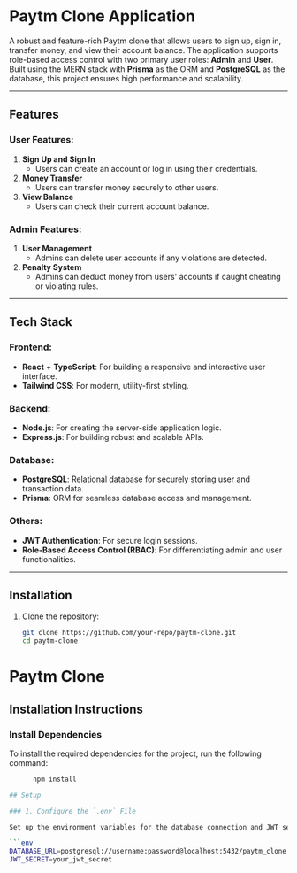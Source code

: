 # Paytm Clone Application

A robust and feature-rich Paytm clone that allows users to sign up, sign in, transfer money, and view their account balance. The application supports role-based access control with two primary user roles: **Admin** and **User**. Built using the MERN stack with **Prisma** as the ORM and **PostgreSQL** as the database, this project ensures high performance and scalability. 

---

## Features

### User Features:
1. **Sign Up and Sign In**  
   - Users can create an account or log in using their credentials.
2. **Money Transfer**  
   - Users can transfer money securely to other users.
3. **View Balance**  
   - Users can check their current account balance.

### Admin Features:
1. **User Management**  
   - Admins can delete user accounts if any violations are detected.
2. **Penalty System**  
   - Admins can deduct money from users' accounts if caught cheating or violating rules.

---

## Tech Stack

### Frontend:
- **React** + **TypeScript**: For building a responsive and interactive user interface.
- **Tailwind CSS**: For modern, utility-first styling.

### Backend:
- **Node.js**: For creating the server-side application logic.
- **Express.js**: For building robust and scalable APIs.

### Database:
- **PostgreSQL**: Relational database for securely storing user and transaction data.
- **Prisma**: ORM for seamless database access and management.

### Others:
- **JWT Authentication**: For secure login sessions.
- **Role-Based Access Control (RBAC)**: For differentiating admin and user functionalities.

---

## Installation

1. Clone the repository:
   ```bash
   git clone https://github.com/your-repo/paytm-clone.git
   cd paytm-clone


# Paytm Clone

## Installation Instructions

### Install Dependencies
To install the required dependencies for the project, run the following command:

```bash
      npm install

## Setup

### 1. Configure the `.env` File

Set up the environment variables for the database connection and JWT secrets in the `.env` file:

```env
DATABASE_URL=postgresql://username:password@localhost:5432/paytm_clone
JWT_SECRET=your_jwt_secret
